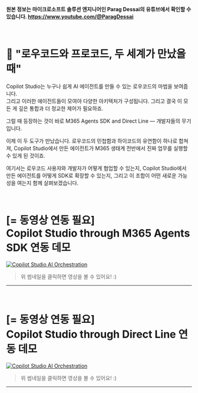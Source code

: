 **원본 정보는 마이크로소프트 솔루션 엔지니어인 Parag Dessai의 유튜브에서 확인할 수 있습니다.  https://www.youtube.com/@ParagDessai**

</br>

🧩 "로우코드와 프로코드, 두 세계가 만났을 때"
=== 

Copilot Studio는 누구나 쉽게 AI 에이전트를 만들 수 있는 로우코드의 마법을 보여줍니다.   
그리고 이러한 에이전트들이 모여야 다양한 아키텍처가 구성됩니다. 그리고 결국 이 모든 게 깊은 통합과 더 정교한 제어가 필요하죠. 

그럴 때 등장하는 것이 바로 M365 Agents SDK and Direct Line — 개발자들의 무기입니다.

이제 이 두 도구가 만났습니다.
로우코드의 민첩함과 하이코드의 유연함이 하나로 합쳐져,
Copilot Studio에서 만든 에이전트가 M365 생태계 전반에서 진짜 업무를 실행할 수 있게 된 것이죠.

여기서는 로우코드 사용자와 개발자가 어떻게 협업할 수 있는지, Copilot Studio에서 만든 에이전트를 어떻게 SDK로 확장할 수 있는지, 그리고 이 조합이 어떤 새로운 가능성을 여는지 함께 살펴보겠습니다.

</br>

[= 동영상 연동 필요]   
Copilot Studio through M365 Agents SDK 연동 데모 
===
[![Copilot Studio AI Orchestration](https://img.youtube.com/vi/zkLu6C7wp54/maxresdefault.jpg)](https://youtu.be/zkLu6C7wp54)
> 위 썸네일을 클릭하면 영상을 볼 수 있어요! :)
----

</br>

[= 동영상 연동 필요]   
Copilot Studio through Direct Line 연동 데모 
===
[![Copilot Studio AI Orchestration](https://img.youtube.com/vi/zkLu6C7wp54/maxresdefault.jpg)](https://youtu.be/zkLu6C7wp54)
> 위 썸네일을 클릭하면 영상을 볼 수 있어요! :)
----
